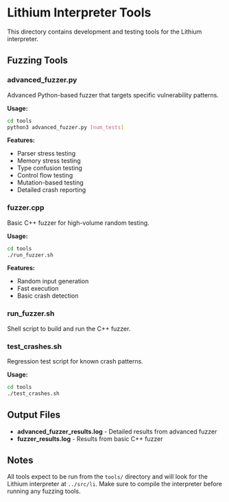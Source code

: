 # Lithium Interpreter Tools

This directory contains development and testing tools for the Lithium interpreter.

## Fuzzing Tools

### advanced_fuzzer.py
Advanced Python-based fuzzer that targets specific vulnerability patterns.

**Usage:**
```bash
cd tools
python3 advanced_fuzzer.py [num_tests]
```

**Features:**
- Parser stress testing
- Memory stress testing 
- Type confusion testing
- Control flow testing
- Mutation-based testing
- Detailed crash reporting

### fuzzer.cpp
Basic C++ fuzzer for high-volume random testing.

**Usage:**
```bash
cd tools
./run_fuzzer.sh
```

**Features:**
- Random input generation
- Fast execution
- Basic crash detection

### run_fuzzer.sh
Shell script to build and run the C++ fuzzer.

### test_crashes.sh
Regression test script for known crash patterns.

**Usage:**
```bash
cd tools
./test_crashes.sh
```

## Output Files

- **advanced_fuzzer_results.log** - Detailed results from advanced fuzzer
- **fuzzer_results.log** - Results from basic C++ fuzzer

## Notes

All tools expect to be run from the `tools/` directory and will look for the Lithium interpreter at `../src/li`. Make sure to compile the interpreter before running any fuzzing tools.

